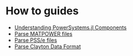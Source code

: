 # How to guides

- [Understanding PowerSystems.jl Components](/how-to/understanding-powersystems-components/)
- [Parse MATPOWER files](/how-to/parse-matpower/)
- [Parse PSS/e files](/how-to/parse-psse/)
- [Parse Clayton Data Format](/how-to/parse-clayton-data-format/)
